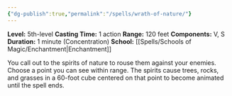 ```yaml
---
{"dg-publish":true,"permalink":"/spells/wrath-of-nature/"}
---
```


**Level:** 5th-level
**Casting Time:** 1 action
**Range:** 120 feet
**Components:** V, S
**Duration:** 1 minute (Concentration)
**School:** [[Spells/Schools of Magic/Enchantment\|Enchantment]]

You call out to the spirits of nature to rouse them against your enemies. Choose a point you can see within range. The spirits cause trees, rocks, and grasses in a 60-foot cube centered on that point to become animated until the spell ends.